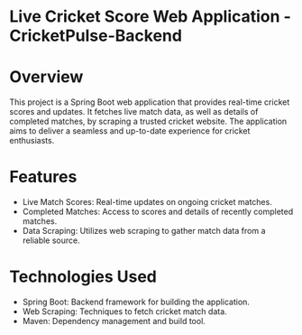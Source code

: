 # Live Cricket Score Web Application -CricketPulse-Backend
# Overview
This project is a Spring Boot web application that provides real-time cricket scores and updates. It fetches live match data, as well as details of completed matches, by scraping a trusted cricket website. The application aims to deliver a seamless and up-to-date experience for cricket enthusiasts.
# Features
* Live Match Scores: Real-time updates on ongoing cricket matches.
* Completed Matches: Access to scores and details of recently completed matches.
* Data Scraping: Utilizes web scraping to gather match data from a reliable source.
# Technologies Used
* Spring Boot: Backend framework for building the application.
* Web Scraping: Techniques to fetch cricket match data.
* Maven: Dependency management and build tool.
